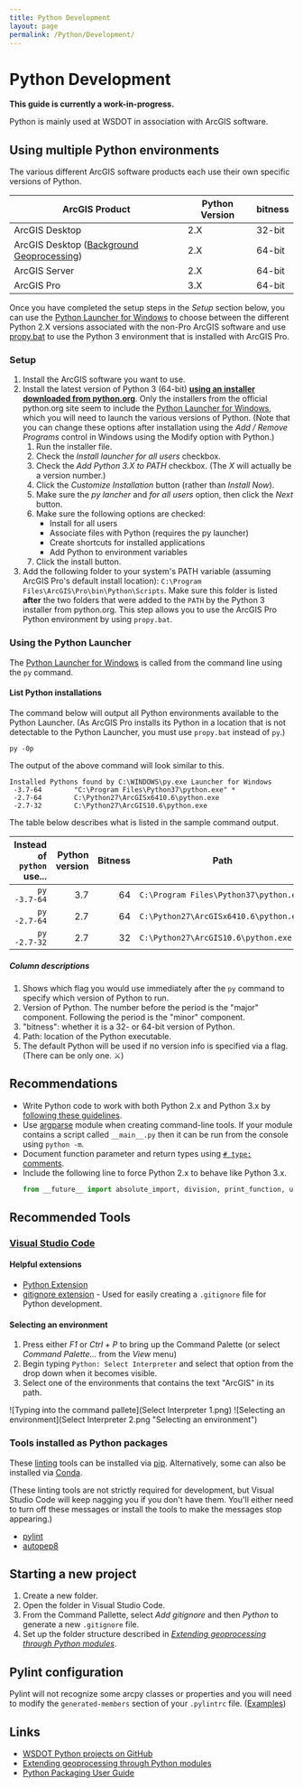 ```yaml
---
title: Python Development
layout: page
permalink: /Python/Development/
---
```


Python Development
==================

**This guide is currently a work-in-progress.**

Python is mainly used at WSDOT in association with ArcGIS software.

Using multiple Python environments
----------------------------------

The various different ArcGIS software products each use their own specific versions of Python.

| ArcGIS Product                              | Python Version | bitness |
| ------------------------------------------- | -------------- | ------- |
| ArcGIS Desktop                              | 2.X            | 32-bit  |
| ArcGIS Desktop ([Background Geoprocessing]) | 2.X            | 64-bit  |
| ArcGIS Server                               | 2.X            | 64-bit  |
| ArcGIS Pro                                  | 3.X            | 64-bit  |

Once you have completed the setup steps in the *Setup* section below, you can use the [Python Launcher for Windows] to choose between the different Python 2.X versions associated with the non-Pro ArcGIS software and use [propy.bat] to use the Python 3 environment that is installed with ArcGIS Pro.

### Setup ###

1. Install the ArcGIS software you want to use.
2. Install the latest version of Python 3 (64-bit) [**using an installer downloaded from python.org**][Python Installer]. Only the installers from the official python.org site seem to include the [Python Launcher for Windows], which you will need to launch the various versions of Python. (Note that you can change these options after installation using the *Add / Remove Programs* control in Windows using the Modify option with Python.)
    1. Run the installer file.
    2. Check the *Install launcher for all users* checkbox.
    3. Check the *Add Python 3.X to PATH* checkbox. (The *X* will actually be a version number.)
    4. Click the *Customize Installation* button (rather than *Install Now*).
    5. Make sure the *py lancher* and *for all users* option, then click the *Next* button.
    6. Make sure the following options are checked:
        * Install for all users
        * Associate files with Python (requires the py launcher)
        * Create shortcuts for installed applications
        * Add Python to environment variables
    7. Click the install button.
3. Add the following folder to your system's PATH variable (assuming ArcGIS Pro's default install location): `C:\Program Files\ArcGIS\Pro\bin\Python\Scripts`. Make sure this folder is listed **after** the two folders that were added to the `PATH` by the Python 3 installer from python.org. This step allows you to use the ArcGIS Pro Python environment by using `propy.bat`.

### Using the Python Launcher ###

The [Python Launcher for Windows] is called from the command line using the `py` command.

#### List Python installations ####

The command below will output all Python environments available to the Python Launcher. (As ArcGIS Pro installs its Python in a location that is not detectable to the Python Launcher, you must use `propy.bat` instead of `py`.)

```
py -0p
```

The output of the above command will look similar to this.

```
Installed Pythons found by C:\WINDOWS\py.exe Launcher for Windows
 -3.7-64        "C:\Program Files\Python37\python.exe" *
 -2.7-64        C:\Python27\ArcGISx6410.6\python.exe
 -2.7-32        C:\Python27\ArcGIS10.6\python.exe
```

The table below describes what is listed in the sample command output.

| Instead of `python` use... | Python version | Bitness | Path                                   | Is Default |
| -------------------------: | -------------: | ------: | -------------------------------------- | :--------- |
| `py -3.7-64`               | 3.7            | 64      | `C:\Program Files\Python37\python.exe` | Yes        |
| `py -2.7-64`               | 2.7            | 64      | `C:\Python27\ArcGISx6410.6\python.exe` | No         |
| `py -2.7-32`               | 2.7            | 32      | `C:\Python27\ArcGIS10.6\python.exe`    | No         |


##### Column descriptions #####

1. Shows which flag you would use immediately after the `py` command to specify which version of Python to run.
2. Version of Python. The number before the period is the "major" component. Following the period is the "minor" component.
3. "bitness": whether it is a 32- or 64-bit version of Python.
4. Path: location of the Python executable.
5. The default Python will be used if no version info is specified via a flag. (There can be only one. ⚔)


Recommendations
---------------

* Write Python code to work with both Python 2.x and Python 3.x by [following these guidelines][Porting Python 2 Code to Python 3].
* Use [argparse] module when creating command-line tools. If your module contains a script called `__main__.py` then it can be run from the console using `python -m`.
* Document function parameter and return types using [`# type:` comments][Suggested syntax for Python 2.7 and straddling code].
* Include the following line to force Python 2.x to behave like Python 3.x.
    ```python
    from __future__ import absolute_import, division, print_function, unicode_literals
    ```

Recommended Tools
-----------------

### [Visual Studio Code] ###

#### Helpful extensions ####

* [Python Extension]
* [gitignore extension] - Used for easily creating a `.gitignore` file for Python development.

#### Selecting an environment ####

1. Press either *F1* or *Ctrl + P* to bring up the Command Palette (or select *Command Palette...* from the *View* menu)
2. Begin typing `Python: Select Interpreter` and select that option from the drop down when it becomes visible.
3. Select one of the environments that contains the text "ArcGIS" in its path.

![Typing into the command pallete](Select Interpreter 1.png)
![Selecting an environment](Select Interpreter 2.png "Selecting an environment")

### Tools installed as Python packages ###

These [linting][lint on Wikipedia] tools can be installed via [pip]. Alternatively, some can also be installed via [Conda].

(These linting tools are not strictly required for development, but Visual Studio Code will keep nagging you if you don't have them. You'll either need to turn off these messages or install the tools to make the messages stop appearing.)

* [pylint]
* [autopep8]

Starting a new project
----------------------

1. Create a new folder.
2. Open the folder in Visual Studio Code.
3. From the Command Pallette, select *Add gitignore* and then *Python* to generate a new `.gitignore` file.
4. Set up the folder structure described in *[Extending geoprocessing through Python modules]*.

Pylint configuration
--------------------

Pylint will not recognize some arcpy classes or properties and you will need to modify the `generated-members` section of your `.pylintrc` file. ([Examples][generated members example])

Links
-----

* [WSDOT Python projects on GitHub]
* [Extending geoprocessing through Python modules]
* [Python Packaging User Guide]

[argparse]:https://docs.python.org/3/library/argparse.html
[autopep8]:https://pypi.io/project/autopep8/
[Background Geoprocessing]:https://desktop.arcgis.com/en/arcmap/latest/analyze/executing-tools/64bit-background.htm
[Conda]:http://pro.arcgis.com/en/pro-app/arcpy/get-started/using-conda-with-arcgis-pro.htm
[Extending geoprocessing through Python modules]:https://pro.arcgis.com/en/pro-app/arcpy/geoprocessing_and_python/extending-geoprocessing-through-python-modules.htm
[generated members example]:https://github.com/search?utf8=%E2%9C%93&q=org%3AWSDOT-GIS+filename%3A.pylintrc+generated-members&type=Code
[gitignore extension]:https://marketplace.visualstudio.com/items?itemName=codezombiech.gitignore
[lint on Wikipedia]:https://en.wikipedia.org/wiki/Lint_(software)
[PEP 484]:https://www.python.org/dev/peps/pep-0484/
[pip]:https://pip.pypa.io/
[Porting Python 2 Code to Python 3]:https://docs.python.org/3/howto/pyporting.html
[propy.bat]:https://pro.arcgis.com/en/pro-app/arcpy/get-started/using-conda-with-arcgis-pro.htm
[pylint]:https://pypi.io/project/pylint/
[Python Extension]:https://marketplace.visualstudio.com/items?itemName=donjayamanne.python
[Python Launcher for Windows]:https://docs.python.org/3/using/windows.html#python-launcher-for-windows
[Python Packaging User Guide]:https://packaging.python.org/
[Suggested syntax for Python 2.7 and straddling code]:https://www.python.org/dev/peps/pep-0484/#suggested-syntax-for-python-2-7-and-straddling-code
[Visual Studio Code]:https://code.visualstudio.com/
[WSDOT Python projects on GitHub]:https://github.com/WSDOT-GIS?utf8=%E2%9C%93&q=&type=&language=python
[Python Installer]:https://www.python.org/downloads/windows/